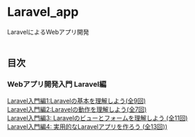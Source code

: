 # Laravel_app
LaravelによるWebアプリ開発</br>
</br>

 ## 目次
 ### Webアプリ開発入門 Laravel編
 [Laravel入門編1:Laravelの基本を理解しよう(全9回)](doc/Laravel_basic_01.md)</br>
 [Laravel入門編2:Laravelの動作を理解しよう(全7回)](doc/Laravel_basic_02.md)</br>
 [Laravel入門編3: Laravelのビューとフォームを理解しよう (全11回)](doc/Laravel_basic_03.md)</br>
 [Laravel入門編4: 実用的なLaravelアプリを作ろう (全13回))](doc/Laravel_basic_04.md)</br>